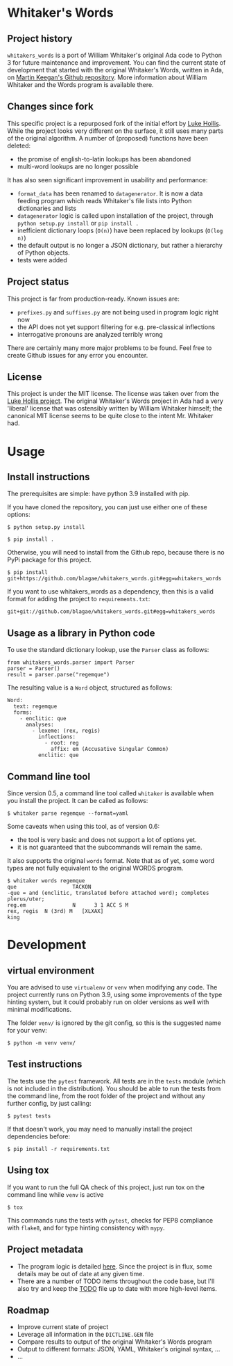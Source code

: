 # Whitaker's Words

## Project history

`whitakers_words` is a port of William Whitaker's original Ada code to Python 3 for future maintenance and improvement.
You can find the current state of development that started with the original Whitaker's Words, written in Ada, on
[Martin Keegan's Github repository](https://github.com/mk270/whitakers-words).
More information about William Whitaker and the Words program is available there.  

## Changes since fork

This specific project is a repurposed fork of the initial effort by [Luke Hollis](https://github.com/ArchimedesDigital/open_words).
While the project looks very different on the surface, it still uses many parts of the original algorithm.
A number of (proposed) functions have been deleted:

* the promise of english-to-latin lookups has been abandoned
* multi-word lookups are no longer possible

It has also seen significant improvement in usability and performance:

* `format_data` has been renamed to `datagenerator`. It is now a data feeding program which reads Whitaker's file lists into Python dictionaries and lists
* `datagenerator` logic is called upon installation of the project, through `python setup.py install` or `pip install .`
* inefficient dictionary loops (`O(n)`) have been replaced by lookups (`O(log n)`)
* the default output is no longer a JSON dictionary, but rather a hierarchy of Python objects.
* tests were added

## Project status

This project is far from production-ready. Known issues are:

* `prefixes.py` and `suffixes.py` are not being used in program logic right now
* the API does not yet support filtering for e.g. pre-classical inflections
* interrogative pronouns are analyzed terribly wrong

There are certainly many more major problems to be found. Feel free to create Github issues for any error you encounter.

## License

This project is under the MIT license. The license was taken over from the
[Luke Hollis project](https://github.com/ArchimedesDigital/open_words).
The original Whitaker's Words project in Ada had a very 'liberal' license that was ostensibly written by William Whitaker himself;
the canonical MIT license seems to be quite close to the intent Mr. Whitaker had.

# Usage

## Install instructions

The prerequisites are simple: have python 3.9 installed with pip.

If you have cloned the repository, you can just use either one of these options:

    $ python setup.py install

    $ pip install .

Otherwise, you will need to install from the Github repo, because there is no PyPi package for this project.

    $ pip install git+https://github.com/blagae/whitakers_words.git#egg=whitakers_words

If you want to use whitakers_words as a dependency, then this is a valid format for adding the project to `requirements.txt`:

    git+git://github.com/blagae/whitakers_words.git#egg=whitakers_words

## Usage as a library in Python code

To use the standard dictionary lookup, use the `Parser` class as follows:

```
from whitakers_words.parser import Parser
parser = Parser()
result = parser.parse("regemque")
```

The resulting value is a `Word` object, structured as follows:

```
Word:
  text: regemque
  forms:
    - enclitic: que
      analyses:
        - lexeme: (rex, regis)
          inflections:
            - root: reg
              affix: em (Accusative Singular Common)
          enclitic: que
```

## Command line tool

Since version 0.5, a command line tool called `whitaker` is available when you install the project.
It can be called as follows:

    $ whitaker parse regemque --format=yaml

Some caveats when using this tool, as of version 0.6:

* the tool is very basic and does not support a lot of options yet.
* it is not guaranteed that the subcommands will remain the same.

It also supports the original `words` format. Note that as of yet, some word types are not fully equivalent to the original WORDS program.

    $ whitaker words regemque
    que                  TACKON
    -que = and (enclitic, translated before attached word); completes plerus/uter;
    reg.em               N      3 1 ACC S M
    rex, regis  N (3rd) M   [XLXAX]
    king


# Development

## virtual environment

You are advised to use `virtualenv` or `venv` when modifying any code. The project currently runs on Python 3.9,
using some improvements of the type hinting system, but it could probably run on older versions as well with minimal modifications.

The folder `venv/` is ignored by the git config, so this is the suggested name for your venv:

    $ python -m venv venv/

## Test instructions

The tests use the `pytest` framework. All tests are in the `tests` module (which is not included in the distribution).
You should be able to run the tests from the command line, from the root folder of the project and without any further config, by just calling:

    $ pytest tests

If that doesn't work, you may need to manually install the project dependencies before:

    $ pip install -r requirements.txt

## Using tox

If you want to run the full QA check of this project, just run tox on the command line while `venv` is active

    $ tox

This commands runs the tests with `pytest`, checks for PEP8 compliance with `flake8`, and for type hinting consistency with `mypy`.

## Project metadata

* The program logic is detailed [here](./project_structure.md). Since the project is in flux, some details may be out of date at any given time.
* There are a number of TODO items throughout the code base, but I'll also try and keep the [TODO](./TODO.md) file up to date with more high-level items.

## Roadmap

* Improve current state of project
* Leverage all information in the `DICTLINE.GEN` file
* Compare results to output of the original Whitaker's Words program
* Output to different formats: JSON, YAML, Whitaker's original syntax, ...
* ...
